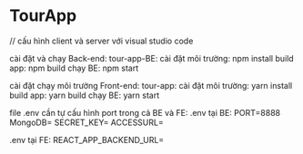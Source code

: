 # TourApp

// cấu hình client và server với visual studio code

cài đặt và chạy Back-end:
tour-app-BE:
cài đặt môi trường: npm install
build app: npm build
chạy BE: npm start

cài đặt chạy môi trường Front-end:
tour-app:
cài đặt môi trường: yarn install
build app: yarn build
chạy BE: yarn start

file .env cần tự cấu hình port trong cả BE và FE:
.env tại BE:
PORT=8888
MongoDB=
SECRET_KEY=
ACCESSURL=

.env tại FE:
REACT_APP_BACKEND_URL=
